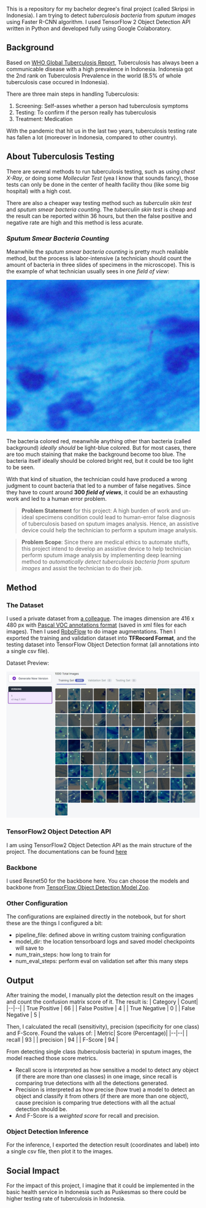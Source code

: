 This is a repository for my bachelor degree's final project (called Skripsi in Indonesia). I am trying to detect *tuberculosis bacteria* from *sputum images* using Faster R-CNN algorithm. I used TensorFlow 2 Object Detection API written in Python and developed fully using Google Colaboratory.

## Background
Based on [WHO Global Tuberculosis Report](https://www.who.int/publications-detail-redirect/9789240013131), Tuberculosis has always been a communicable disease with a high prevalence in Indonesia. Indonesia got the 2nd rank on Tuberculosis Prevalence in the world (8.5% of whole tuberculosis case occured in Indonesia). 

There are three main steps in handling Tuberculosis:
1. Screening: Self-asses whether a person had tuberculosis symptoms
2. Testing: To confirm if the person really has tuberculosis
3. Treatment: Medication

With the pandemic that hit us in the last two years, tuberculosis testing rate has fallen a lot (moreover in Indonesia, compared to other country).

## About Tuberculosis Testing
There are several methods to run tuberculosis testing, such as using *chest X-Ray*, or doing some *Mollecular Test* (yea I know that sounds fancy), those tests can only be done in the center of health facility thou (like some big hospital) with a high cost.

There are also a cheaper way testing method such as *tuberculin skin test* and *sputum smear bacteria counting*. The *tuberculin skin test* is cheap and the result can be reported within 36 hours, but then the false positive and negative rate are high and this method is less acurate.

### *Sputum Smear Bacteria Counting*
Meanwhile the *sputum smear bacteria counting* is pretty much realiable method, but the process is labor-intensive (a technician should count the amount of bacteria in three slides of specimens in the microscope).
This is the example of what technician usually sees in one *field of view*:

![Image of sputum smear specimen](https://github.com/lolikgiovi/Object-Detection-Skripsi/blob/main/Resources/00018.jpg?raw=true)

The bacteria colored red, meanwhile anything other than bacteria (called background) *ideally should* be light-blue colored. But for most cases, there are too much staining that make the background become too blue. The bacteria itself ideally should be colored bright red, but it could be too light to be seen.

With that kind of situation, the technician could have produced a wrong judgment to count bacteria that led to a number of false negatives. Since they have to count around **300 *field of views***, it could be an exhausting work and led to a human error problem.
> **Problem Statement** for this project:
>  A high burden of work and un-ideal specimens condition could lead to human-error false diagnosis of tuberculosis based on sputum images analysis. Hence, an assistive device could help the technician to perform a sputum image analysis.

> **Problem Scope**: 
> Since there are medical ethics to automate stuffs, this project intend to develop an assistive device to help technician perform sputum image analysis by implementing deep learning method to *automatically detect tuberculosis bacteria from sputum images* and assist the technician to do their job.

## Method

### The Dataset
I used a private dataset from [a colleague](https://aip.scitation.org/doi/10.1063/5.0036388). The images dimension are 416 x 480 px with [Pascal VOC annotations format](https://towardsai.net/p/machine-learning/understanding-pascal-voc-and-coco-annotations-for-object-detection) (saved in xml files for each images).  Then I used [RoboFlow](https://app.roboflow.com/) to do image augmentations. Then I exported the training and validation dataset into **TFRecord Format**, and the testing dataset into TensorFlow Object Detection format (all annotations into a single csv file).

Dataset Preview:

![Dataset Preview](https://github.com/lolikgiovi/Object-Detection-Skripsi/blob/main/Resources/Dataset%20from%20Roboflow.jpg?raw=true)

### TensorFlow2 Object Detection API
I am using TensorFlow2 Object Detection API as the main structure of the project. The documentations can be found [here](https://tensorflow-object-detection-api-tutorial.readthedocs.io/en/latest/)

### Backbone
I used Resnet50 for the backbone here. You can choose the models and backbone from [TensorFlow Object Detection Model Zoo](https://github.com/tensorflow/models/blob/master/research/object_detection/g3doc/tf2_detection_zoo.md).

### Other Configuration
The configurations are explained directly in the notebook, but for short these are the things I configured a bit:
-   pipeline_file: defined above in writing custom training configuration
-   model_dir: the location tensorboard logs and saved model checkpoints will save to
-   num_train_steps: how long to train for
-   num_eval_steps: perform eval on validation set after this many steps 

## Output
After training the model, I manually plot the detection result on the images and count the confusion matrix score of it. The result is:
| Category | Count|
|--|--|
| True Positive | 66 |
| False Positive | 4 |
| True Negative | 0 |
| False Negative | 5 |

Then, I calculated the recall (sensitivity), precision (specificity for one class) and F-Score. Found the values of:
| Metric| Score (Percentage)|
|--|--|
| recall  | 93 |
| precision  | 94 |
| F-Score | 94 |

From detecting single class (tuberculosis bacteria) in sputum images, the model reached those score metrics.
- Recall score is interpreted as how sensitive a model to detect any object (if there are more than one classes) in one image, since recall is comparing true detections with all the detections generated.
- Precision is interpreted as how precise (how true) a model to detect an object and classify it from others (if there are more than one object), cause precision is comparing true detections with all the actual detection should be.
- And F-Score is a *weighted score* for recall and precision. 

### Object Detection Inference
For the inference, I exported the detection result (coordinates and label) into a single csv file, then plot it to the images. 

## Social Impact
For the impact of this project, I imagine that it could be implemented in the basic health service in Indonesia such as Puskesmas so there could be higher testing rate of tuberculosis in Indonesia.
